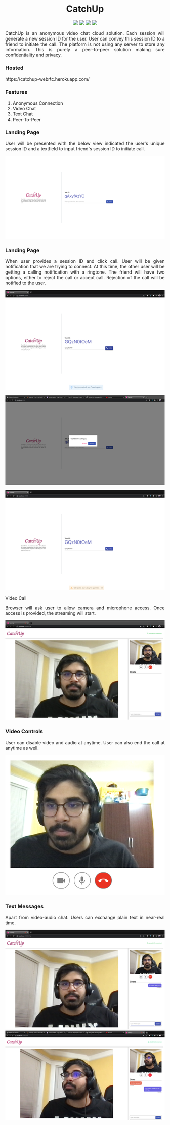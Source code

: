 <h1 align="center"> CatchUp </h1>

<p align="center">
  <img src="https://img.shields.io/badge/Developer-Vishnu_Divakar-orange" />
  <img src="https://img.shields.io/badge/OpenSource-Always-green" />
  <img src="https://img.shields.io/badge/DevState-Phase_1-blue" />
  <img src="https://img.shields.io/badge/WebRTC-yellow" />
</p>

<p align="justify">
CatchUp is an anonymous video chat cloud solution. Each session will generate a new session ID for the user. User can convey this session ID to a friend to initiate the call. The platform is not using any server to store any information. This is purely a peer-to-peer solution making sure confidentiality and privacy.
</p>

<h3>Hosted</h3>
<p>https://catchup-webrtc.herokuapp.com/</p>

<h3>Features</h3>
<ol>
  <li>Anonymous Connection</li>
  <li>Video Chat</li>
  <li>Text Chat</li>
  <li>Peer-To-Peer</li>
</ol>

<h3>Landing Page</h3>
<div>
  <p align="justify">
    User will be presented with the below view indicated the user's unique session ID and a textfield to input friend's session ID to initiate call.
  </p>
  <p align="center">
    <img src="https://github.com/vishnudivakar31/CatchUp/blob/main/screenshots/homescreen.png" />
  </p>
</div>

<h3>Landing Page</h3>
<div>
  <p align="justify">
    When user provides a session ID and click call. User will be given notification that we are trying to connect. At this time, the other user will be getting a calling notification with a ringtone. The friend will have two options, either to reject the call or accept call. Rejection of the call will be notified to the user.
  </p>
  <p align="center">
    <img src="https://github.com/vishnudivakar31/CatchUp/blob/main/screenshots/call_initiated.png" />
  </p>
  <p align="center">
    <img src="https://github.com/vishnudivakar31/CatchUp/blob/main/screenshots/calling.png" />
  </p>
  <p align="center">
    <img src="https://github.com/vishnudivakar31/CatchUp/blob/main/screenshots/call_rejected.png" />
  </p>
</div

<h3>Video Call</h3>
<div>
  <p align="justify">
    Browser will ask user to allow camera and microphone access. Once access is provided, the streaming will start.
  </p>
  <p align="center">
    <img src="https://github.com/vishnudivakar31/CatchUp/blob/main/screenshots/video_call_initiated.png" />
  </p>
</div>

<h3>Video Controls</h3>
<div>
  <p align="justify">
    User can disable video and audio at anytime. User can also end the call at anytime as well.
  </p>
  <p align="center">
    <img src="https://github.com/vishnudivakar31/CatchUp/blob/main/screenshots/video_controls.png" />
  </p>
</div>

<h3>Text Messages</h3>
<div>
  <p align="justify">
    Apart from video-audio chat. Users can exchange plain text in near-real time.
  </p>
  <p align="center">
    <img src="https://github.com/vishnudivakar31/CatchUp/blob/main/screenshots/message_1.png" />
    <img src="https://github.com/vishnudivakar31/CatchUp/blob/main/screenshots/message_2.png" />
  </p>
</div>
